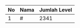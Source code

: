| No | Nama            | Jumlah Level |
|----|-----------------|--------------|
| 1  | #    |    2341        |
